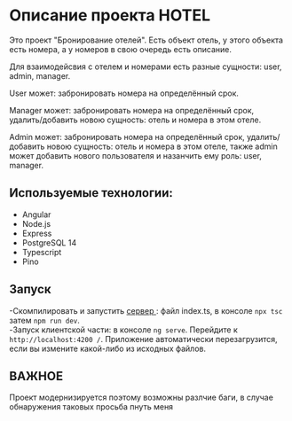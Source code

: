 # Описание проекта HOTEL
Это проект "Бронирование отелей". Есть объект отель, у этого объекта есть номера, а у номеров в свою очередь есть описание.

Для взаимодейсвия с отелем и номерами есть разные сущности: user, admin, manager.

User может: забронировать номера на определённый срок.

Manager может: забронировать номера на определённый срок, удалить/добавить новою сущность: отель и номера в этом отеле.

Admin может: забронировать номера на определённый срок, удалить/добавить новою сущность: отель и номера в этом отеле, также admin может добавить нового пользователя и назанчить ему роль: user, manager.

## Используемые технологии:
- Angular
- Node.js
- Express
- PostgreSQL 14
- Typescript
- Pino

## Запуск 
-Скомпилировать и запустить [сервер ](https://github.com/bublik-liquidator/backend-for-Hotel): файл index.ts, в консоле `npx tsc` затем `npm run dev`.  
-Запуск клиентской части: в консоле `ng serve`. Перейдите к `http://localhost:4200 /`. Приложение автоматически перезагрузится, если вы измените какой-либо из исходных файлов.

## ВАЖНОЕ
Проект модернизируется поэтому возможны разлчие баги, в случае обнаружения таковых просьба пнуть меня